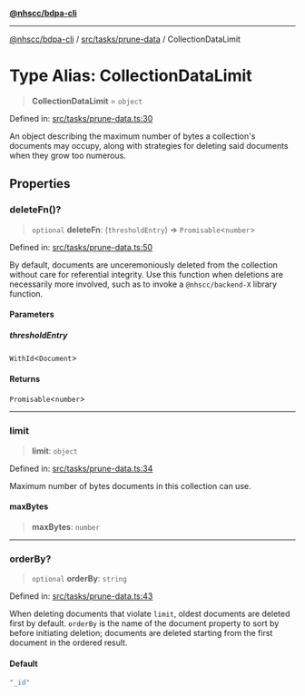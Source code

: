 [**@nhscc/bdpa-cli**](../../../../README.md)

***

[@nhscc/bdpa-cli](../../../../README.md) / [src/tasks/prune-data](../README.md) / CollectionDataLimit

# Type Alias: CollectionDataLimit

> **CollectionDataLimit** = `object`

Defined in: [src/tasks/prune-data.ts:30](https://github.com/nhscc/bdpa-cli/blob/aab43dbd010a981851c0502d764dfd948966b4ad/src/tasks/prune-data.ts#L30)

An object describing the maximum number of bytes a collection's documents may
occupy, along with strategies for deleting said documents when they grow too
numerous.

## Properties

### deleteFn()?

> `optional` **deleteFn**: (`thresholdEntry`) => `Promisable`\<`number`\>

Defined in: [src/tasks/prune-data.ts:50](https://github.com/nhscc/bdpa-cli/blob/aab43dbd010a981851c0502d764dfd948966b4ad/src/tasks/prune-data.ts#L50)

By default, documents are unceremoniously deleted from the collection
without care for referential integrity. Use this function when deletions
are necessarily more involved, such as to invoke a `@nhscc/backend-X`
library function.

#### Parameters

##### thresholdEntry

`WithId`\<`Document`\>

#### Returns

`Promisable`\<`number`\>

***

### limit

> **limit**: `object`

Defined in: [src/tasks/prune-data.ts:34](https://github.com/nhscc/bdpa-cli/blob/aab43dbd010a981851c0502d764dfd948966b4ad/src/tasks/prune-data.ts#L34)

Maximum number of bytes documents in this collection can use.

#### maxBytes

> **maxBytes**: `number`

***

### orderBy?

> `optional` **orderBy**: `string`

Defined in: [src/tasks/prune-data.ts:43](https://github.com/nhscc/bdpa-cli/blob/aab43dbd010a981851c0502d764dfd948966b4ad/src/tasks/prune-data.ts#L43)

When deleting documents that violate `limit`, oldest documents are deleted
first by default. `orderBy` is the name of the document property to sort by
before initiating deletion; documents are deleted starting from the first
document in the ordered result.

#### Default

```ts
"_id"
```
